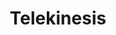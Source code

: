 ---
title: "Telekinesis"
permalink: /spells/telekinesis/
tags:
  - Spell
available_for:
  - Sorcerer
  - Wizard
level: "5th Level"
school: "Transmutation"
range: "60 ft"
area: "30 ft"
shape: "Sphere"
comp:
  - V
  - S
duration: "Up to 10 minutes"
concentration: true
description: |
  You gain the ability to move or manipulate creatures or objects by thought. When you cast the spell, and as your action each round for the duration, you can exert your will on one creature or object that you can see within range, causing the appropriate effect below. You can affect the same target round after round, or choose a new one at any time. If you switch targets, the prior target is no longer affected by the spell.

  ***Creature.*** You can try to move a Huge or smaller creature. Make an ability check with your spellcasting ability contested by the creature's Strength check. If you win the contest, you move the creature up to 30 feet in any direction, including upward but not beyond the range of this spell. Until the end of your next turn, the creature is restrained in your telekinetic grip. A creature lifted upward is suspended in mid-air.

  On subsequent rounds, you can use your action to attempt to maintain your telekinetic grip on the creature by repeating the contest.

  ***Object.*** You can try to move an object that weighs up to 1,000 pounds. If the object isn't being worn or carried, you automatically move it up to 30 feet in any direction, but not beyond the range of this spell.

  If the object is worn or carried by a creature, you must make an ability check with your spellcasting ability contested by that creature's Strength check. If you succeed, you pull the object away from that creature and can move it up to 30 feet in any direction but not beyond the range of this spell.

  You can exert fine control on objects with your telekinetic grip, such as manipulating a simple tool, opening a door or a container, stowing or retrieving an item from an open container, or pouring the contents from a vial.
excerpt: "You gain the ability to move or manipulate creatures or objects by thought."
source: "Basic Rules"
---